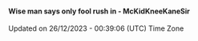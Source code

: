 #### Wise man says only fool rush in - McKidKneeKaneSir
Updated on 26/12/2023 - 00:39:06 (UTC) Time Zone
